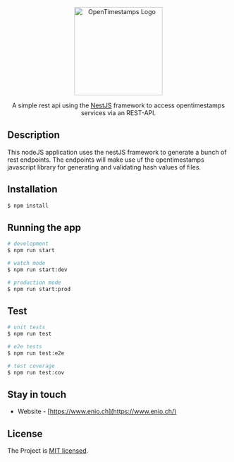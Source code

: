 <p align="center">
  <a href="https://opentimestamps.org/" target="blank"><img src="https://raw.githubusercontent.com/opentimestamps/logo/master/white-bg/website-horizontal-350x75.png" width="200" alt="OpenTimestamps Logo" /></a>
</p>

<p align="center">A simple rest api using the <a href="https://nestjs.com/" target="_blank">NestJS</a> framework to access opentimestamps services via an REST-API. </p>


## Description

This nodeJS application uses the nestJS framework to generate a bunch of rest endpoints. The endpoints will make use uf the opentimestamps javascript library for generating and validating hash values of files.

## Installation

```bash
$ npm install
```

## Running the app

```bash
# development
$ npm run start

# watch mode
$ npm run start:dev

# production mode
$ npm run start:prod
```

## Test

```bash
# unit tests
$ npm run test

# e2e tests
$ npm run test:e2e

# test coverage
$ npm run test:cov
```

## Stay in touch

- Website - [https://www.enio.ch](https://www.enio.ch/)

## License

The Project is [MIT licensed](LICENSE).
